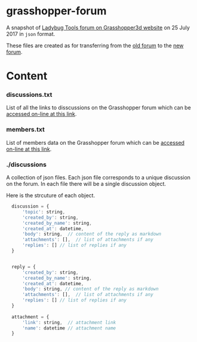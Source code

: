 # grasshopper-forum

A snapshot of [Ladybug Tools forum on Grasshopper3d website](http://www.grasshopper3d.com/group/ladybug/forum) on 25 July 2017 in `json` format.

These files are created as for transferring from the [old forum](http://www.grasshopper3d.com/group/ladybug/forum) to the [new forum](http://discourse.ladybug.tools).


# Content

### discussions.txt
List of all the links to disscussions on the Grasshopper forum which can be [accessed on-line at this link](http://www.grasshopper3d.com/group/ladybug/forum).

### members.txt
List of members data on the Grasshopper forum which can be [accessed on-line at this link](http://www.grasshopper3d.com/group/ladybug/user/list).

### ./discussions
A collection of json files. Each json file corresponds to a unique discussion on the forum. In each file there will be a single discussion object.

Here is the strcuture of each object.

```javascript
  discussion = {
      'topic': string,
      'created_by': string,
      'created_by_name': string,
      'created_at': datetime,
      'body': string,  // content of the reply as markdown
      'attachments': [],  // list of attachments if any
      'replies': [] // list of replies if any
  }


  reply = {
      'created_by': string,
      'created_by_name': string,
      'created_at': datetime,
      'body': string, // content of the reply as markdown
      'attachments': [],  // list of attachments if any
      'replies': [] // list of replies if any
  }
  
  attachment = {
      'link': string,  // attachment link
      'name': datetime // attachment name
  }
  
```
